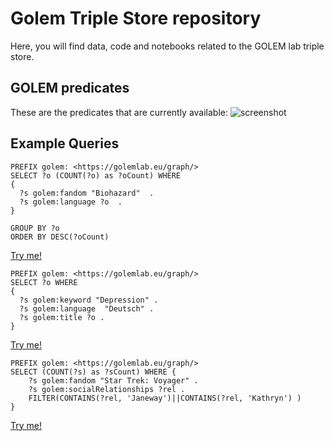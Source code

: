 # Golem Triple Store repository
Here, you will find data, code and notebooks related to the GOLEM lab triple store.
## GOLEM predicates
These are the predicates that are currently available:
![screenshot](https://github.com/GOLEM-lab/triple_store/assets/155955568/7815fde7-a71b-42b7-bc40-59fe1331da3f)


## Example Queries
```
PREFIX golem: <https://golemlab.eu/graph/> 
SELECT ?o (COUNT(?o) as ?oCount) WHERE
{
  ?s golem:fandom "Biohazard"  .
  ?s golem:language ?o  .
}

GROUP BY ?o
ORDER BY DESC(?oCount)
```
[Try me!](http://194.171.203.17:8890/sparql/?default-graph-uri=&qtxt=PREFIX%20golem%3A%20%3Chttps%3A%2F%2Fgolemlab.eu%2Fgraph%2F%3E%20%0ASELECT%20%3Fo%20(COUNT(%3Fo)%20as%20%3FoCount)%20WHERE%0A%7B%0A%20%20%3Fs%20golem%3Afandom%20%22Biohazard%22%20%20.%0A%20%20%3Fs%20golem%3Alanguage%20%3Fo%20%20.%0A%7D%0A%0AGROUP%20BY%20%3Fo%0AORDER%20BY%20DESC(%3FoCount)%0A&format=text%2Fhtml&timeout=0&signal_void=on)

```
PREFIX golem: <https://golemlab.eu/graph/> 
SELECT ?o WHERE
{
  ?s golem:keyword "Depression" .
  ?s golem:language  "Deutsch" .
  ?s golem:title ?o .
}
```
[Try me!](http://194.171.203.17:8890/sparql/?default-graph-uri=&qtxt=%0APREFIX%20golem%3A%20%3Chttps%3A%2F%2Fgolemlab.eu%2Fgraph%2F%3E%20%0ASELECT%20%3Fo%20WHERE%0A%7B%0A%20%20%3Fs%20golem%3Akeyword%20%22Depression%22%20.%0A%20%20%3Fs%20golem%3Alanguage%20%20%22Deutsch%22%20.%0A%20%20%3Fs%20golem%3Atitle%20%3Fo%20.%0A%7D&format=text%2Fhtml&timeout=0&signal_void=on)

```
PREFIX golem: <https://golemlab.eu/graph/>
SELECT (COUNT(?s) as ?sCount) WHERE {
	?s golem:fandom "Star Trek: Voyager" .
	?s golem:socialRelationships ?rel .
   	FILTER(CONTAINS(?rel, 'Janeway')||CONTAINS(?rel, 'Kathryn') )
}
```
[Try me!](http://194.171.203.17:8890/sparql/?default-graph-uri=&qtxt=PREFIX%20golem%3A%20%3Chttps%3A%2F%2Fgolemlab.eu%2Fgraph%2F%3E%0ASELECT%20(COUNT(%3Fs)%20as%20%3FsCount)%20WHERE%20%7B%0A%09%3Fs%20golem%3Afandom%20%22Star%20Trek%3A%20Voyager%22%20.%0A%09%3Fs%20golem%3AsocialRelationships%20%3Frel%20.%0A%20%20%20%09FILTER(CONTAINS(%3Frel%2C%20'Janeway')%7C%7CCONTAINS(%3Frel%2C%20'Kathryn')%20)%0A%7D&format=text%2Fhtml&timeout=0&signal_void=on)
